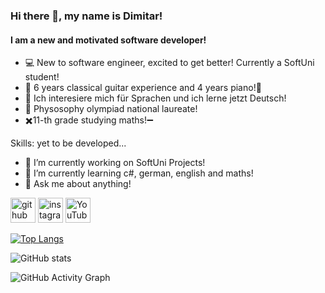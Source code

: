 ### Hi there 👋, my name is Dimitar!
#### I am a new and motivated software developer!


- 💻 New to software engineer, excited to get better! Currently a SoftUni student!
- 🎸 6 years classical guitar experience and 4 years piano!🎹
- 💬 Ich interesiere mich für Sprachen und ich lerne jetzt Deutsch!
- 🥸 Physosophy olympiad national laureate!
- ✖️11-th grade studying maths!➖

Skills: yet to be developed...

- 🔭 I’m currently working on SoftUni Projects! 
- 🌱 I’m currently learning c#, german, english and maths! 
- 💬 Ask me about anything! 


[<img src='https://cdn.jsdelivr.net/npm/simple-icons@3.0.1/icons/github.svg' alt='github' height='40'>](https://github.com/Stoymirov)  [<img src='https://cdn.jsdelivr.net/npm/simple-icons@3.0.1/icons/instagram.svg' alt='instagram' height='40'>](https://www.instagram.com/dimitar__stoymirov/)  [<img src='https://cdn.jsdelivr.net/npm/simple-icons@3.0.1/icons/youtube.svg' alt='YouTube' height='40'>](https://www.youtube.com/channel/https://www.youtube.com/channel/UC4hiIifWyWKz8HNGKbSg6Xw)  

[![Top Langs](https://github-readme-stats.vercel.app/api/top-langs/?username=Stoymirov)](https://github.com/anuraghazra/github-readme-stats)

![GitHub stats](https://github-readme-stats.vercel.app/api?username=Stoymirov&show_icons=true)  

![GitHub Activity Graph](https://activity-graph.herokuapp.com/graph?username=Stoymirov)  



<!---
Stoymirov/Stoymirov is a ✨ special ✨ repository because its `README.md` (this file) appears on your GitHub profile.
You can click the Preview link to take a look at your changes.
--->
